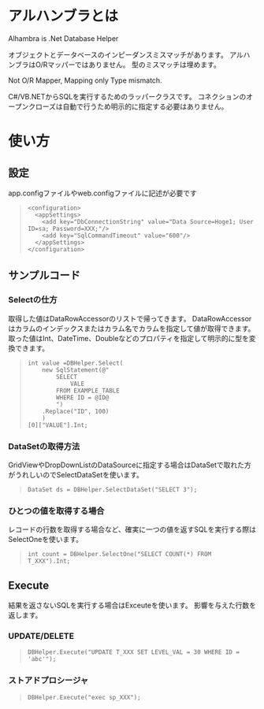 # アルハンブラとは #
Alhambra is .Net Database Helper

オブジェクトとデータベースのインピーダンスミスマッチがあります。
アルハンブラはO/Rマッパーではありません。
型のミスマッチは埋めます。

Not O/R Mapper, Mapping only Type mismatch.

C#/VB.NETからSQLを実行するためのラッパークラスです。
コネクションのオープンクローズは自動で行うため明示的に指定する必要はありません。

# 使い方 #

## 設定 ##
app.configファイルやweb.configファイルに記述が必要です

>     <configuration>
>       <appSettings>
>         <add key="DbConnectionString" value="Data Source=Hoge1; User ID=sa; Password=XXX;"/>
>         <add key="SqlCommandTimeout" value="600"/>
>       </appSettings>
>     </configuration>

## サンプルコード ##


### Selectの仕方 ###
取得した値はDataRowAccessorのリストで帰ってきます。
DataRowAccessorはカラムのインデックスまたはカラム名でカラムを指定して値が取得できます。
取った値はInt、DateTime、Doubleなどのプロパティを指定して明示的に型を変換できます。

>     int value =DBHelper.Select(
>         new SqlStatement(@"
>             SELECT
>                 VALE
>             FROM EXAMPLE_TABLE
>             WHERE ID = @ID@
>             ")
>         .Replace("ID", 100)
>         )
>     [0]["VALUE"].Int;

### DataSetの取得方法 ###

GridViewやDropDownListのDataSourceに指定する場合はDataSetで取れた方がうれしいのでSelectDataSetを使います。

>     DataSet ds = DBHelper.SelectDataSet("SELECT 3");

### ひとつの値を取得する場合 ###

レコードの行数を取得する場合など、確実に一つの値を返すSQLを実行する際はSelectOneを使います。

>     int count = DBHelper.SelectOne("SELECT COUNT(*) FROM T_XXX").Int;

## Execute ##
結果を返さないSQLを実行する場合はExceuteを使います。
影響を与えた行数を返します。

### UPDATE/DELETE ###

>     DBHelper.Execute("UPDATE T_XXX SET LEVEL_VAL = 30 WHERE ID = 'abc'");

### ストアドプロシージャ ###

>     DBHelper.Execute("exec sp_XXX");
